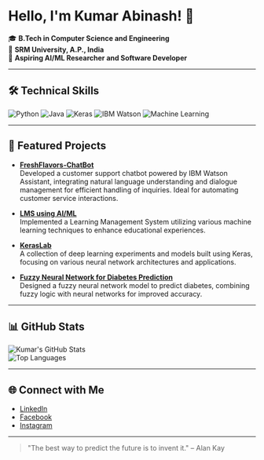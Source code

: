 # Hello, I'm Kumar Abinash! 👋

🎓 **B.Tech in Computer Science and Engineering**  
📍 **SRM University, A.P., India**  
🔭 **Aspiring AI/ML Researcher and Software Developer**

---

## 🛠️ Technical Skills

![Python](https://img.shields.io/badge/Python-3776AB?style=for-the-badge&logo=python&logoColor=white)
![Java](https://img.shields.io/badge/Java-ED8B00?style=for-the-badge&logo=java&logoColor=white)
![Keras](https://img.shields.io/badge/Keras-D00000?style=for-the-badge&logo=keras&logoColor=white)
![IBM Watson](https://img.shields.io/badge/IBM%20Watson-052FAD?style=for-the-badge&logo=ibm-watson&logoColor=white)
![Machine Learning](https://img.shields.io/badge/Machine%20Learning-FF6F00?style=for-the-badge&logo=machine-learning&logoColor=white)

---

## 🌟 Featured Projects

- **[FreshFlavors-ChatBot](https://github.com/Abinash2274/FreshFlavors-ChatBot)**  
  Developed a customer support chatbot powered by IBM Watson Assistant, integrating natural language understanding and dialogue management for efficient handling of inquiries. Ideal for automating customer service interactions.

- **[LMS using AI/ML](https://github.com/Abinash2274/LMS-using-AI-ML)**  
  Implemented a Learning Management System utilizing various machine learning techniques to enhance educational experiences.

- **[KerasLab](https://github.com/Abinash2274/KerasLab)**  
  A collection of deep learning experiments and models built using Keras, focusing on various neural network architectures and applications.

- **[Fuzzy Neural Network for Diabetes Prediction](https://github.com/Abinash2274/Fuzzy-Neural-Network-for-Diabetes-Prediction)**  
  Designed a fuzzy neural network model to predict diabetes, combining fuzzy logic with neural networks for improved accuracy.

---

## 📊 GitHub Stats

![Kumar's GitHub Stats](https://github-readme-stats.vercel.app/api?username=Abinash2274&show_icons=true&theme=radical)  
![Top Languages](https://github-readme-stats.vercel.app/api/top-langs/?username=Abinash2274&layout=compact&theme=radical)

---

## 🌐 Connect with Me

- [LinkedIn](https://www.linkedin.com/in/kumar-abinash-b27bba222)  
- [Facebook](https://www.facebook.com/profile.php?id=100076143831314)  
- [Instagram](https://www.instagram.com/abinash.271)  

---

> "The best way to predict the future is to invent it." – Alan Kay
